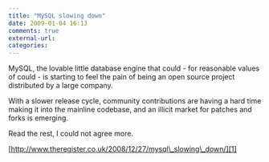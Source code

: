 ```yaml
---
title: "MySQL slowing down"
date: 2009-01-04 16:13
comments: true
external-url:
categories:
---
```

MySQL, the lovable little database engine that could - for reasonable values of could - is starting to feel the pain of being an open source project distributed by a large company.

With a slower release cycle, community contributions are having a hard time making it into the mainline codebase, and an illicit market for patches and forks is emerging.

Read the rest, I could not agree more.

[http://www.theregister.co.uk/2008/12/27/mysql\_slowing\_down/][1]

  [1]: http://www.theregister.co.uk/2008/12/27/mysql_slowing_down/
